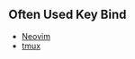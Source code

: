 
## Often Used Key Bind
* [Neovim](./nvim/vim_often_used_bind.md)
* [tmux](./tmux_often_used_bind.md)
